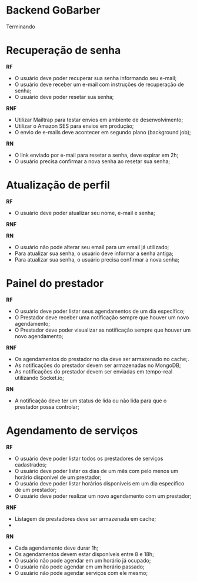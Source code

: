 # Backend GoBarber
Terminando

# Recuperação de senha

 **RF**

 - O usuário deve poder recuperar sua senha informando seu e-mail;
 - O usuário deve receber um e-mail com instruções de recuperação de senha;
 - O usuário deve poder resetar sua senha;

 **RNF**

- Utilizar Mailtrap para testar envios em ambiente de desenvolvimento;
- Utilizar o Amazon SES para envios em produção;
- O envio de e-mails deve acontecer em segundo plano (background job);

 **RN**

 - O link enviado por e-mail para resetar a senha, deve expirar em 2h;
 - O usuário precisa confirmar a nova senha ao resetar sua senha;

# Atualização de perfil

 **RF**

 - O usuário deve poder atualizar seu nome, e-mail e senha;

 **RNF**

 **RN**

 - O usuário não pode alterar seu email para um email já utilizado;
 - Para atualizar sua senha, o usuário deve informar a senha antiga;
 - Para atualizar sua senha, o usuário precisa confirmar a nova senha;

# Painel do prestador

**RF**

- O usuário deve poder listar seus agendamentos de um dia específico;
- O Prestador deve receber uma notificação sempre que houver um novo agendamento;
- O Prestador deve poder visualizar as notificação sempre que houver um novo agendamento;

**RNF**

- Os agendamentos do prestador no dia deve ser armazenado no cache;.
- As notificações do prestador devem ser armazenadas no MongoDB;
- As notificações do prestador devem ser enviadas em tempo-real utilizando Socket.io;

**RN**

- A notificação deve ter um status de lida ou não lida para que o prestador possa controlar;

# Agendamento de serviços

**RF**

- O usuário deve poder listar todos os prestadores de serviços cadastrados;
- O usuário deve poder listar os dias de um mês com pelo menos um horário disponível de um prestador;
- O usuário deve poder listar horários disponíveis em um dia específico de um prestador;
- O usuário deve poder realizar um novo agendamento com um prestador;

**RNF**

- Listagem de prestadores deve ser armazenada em cache;
-

**RN**

- Cada agendamento deve durar 1h;
- Os agendamentos devem estar disponíveis entre 8 e 18h;
- O usuário não pode agendar em um horário já ocupado;
- O usuário não pode agendar em um horário passado;
- O usuário não pode agendar serviços com ele mesmo;



